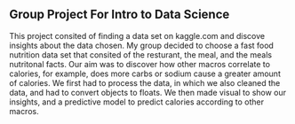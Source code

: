 ## Group Project For Intro to Data Science
This project consited of finding a data set on kaggle.com and discove insights about the data chosen. My group decided to choose a fast food nutrition data set that consited of 
the resturant, the meal, and the meals nutritonal facts. Our aim was to discover how other macros correlate to calories, for example, does more carbs or sodium cause a greater
amount of calories. We first had to process the data, in which we also cleaned the data, and had to convert objects to floats. We then made visual to show our insights, and a 
predictive model to predict calories according to other macros. 


